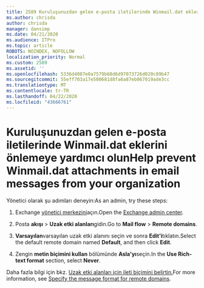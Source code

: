 ```yaml
---
title: 2589 Kuruluşunuzdan gelen e-posta iletilerinde Winmail.dat eklerini önlemeye yardımcı olun
ms.author: chrisda
author: chrisda
manager: dansimp
ms.date: 04/21/2020
ms.audience: ITPro
ms.topic: article
ROBOTS: NOINDEX, NOFOLLOW
localization_priority: Normal
ms.custom: 2589
ms.assetid: ''
ms.openlocfilehash: 5336d4087e0a7579b68d6d97073726d020c89b47
ms.sourcegitcommit: 55eff703a17e500681d8fa6a87eb067019ade3cc
ms.translationtype: MT
ms.contentlocale: tr-TR
ms.lasthandoff: 04/22/2020
ms.locfileid: "43666761"
---
```

# <a name="help-prevent-winmaildat-attachments-in-email-messages-from-your-organization"></a><span data-ttu-id="2cd97-102">Kuruluşunuzdan gelen e-posta iletilerinde Winmail.dat eklerini önlemeye yardımcı olun</span><span class="sxs-lookup"><span data-stu-id="2cd97-102">Help prevent Winmail.dat attachments in email messages from your organization</span></span>

<span data-ttu-id="2cd97-103">Yönetici olarak şu adımları deneyin:</span><span class="sxs-lookup"><span data-stu-id="2cd97-103">As an admin, try these steps:</span></span>

1. <span data-ttu-id="2cd97-104">Exchange [yönetici merkezini](https://outlook.office365.com/ecp/)açın.</span><span class="sxs-lookup"><span data-stu-id="2cd97-104">Open the [Exchange admin center](https://outlook.office365.com/ecp/).</span></span>

2. <span data-ttu-id="2cd97-105">Posta **akışı** > **Uzak etki alanları**gidin.</span><span class="sxs-lookup"><span data-stu-id="2cd97-105">Go to **Mail flow** > **Remote domains**.</span></span>

3. <span data-ttu-id="2cd97-106">**Varsayılan**varsayılan uzak etki alanını seçin ve sonra **Edit'i**tıklatın.</span><span class="sxs-lookup"><span data-stu-id="2cd97-106">Select the default remote domain named **Default**, and then click **Edit**.</span></span>

4. <span data-ttu-id="2cd97-107">Zengin **metin biçimini kullan** bölümünde **Asla'yı**seçin.</span><span class="sxs-lookup"><span data-stu-id="2cd97-107">In the **Use Rich-text format** section, select **Never**.</span></span>

<span data-ttu-id="2cd97-108">Daha fazla bilgi için bkz. [Uzak etki alanları için ileti biçimini belirtin.](https://docs.microsoft.com/Exchange/mail-flow-best-practices/remote-domains/remote-domains#specifying-message-format)</span><span class="sxs-lookup"><span data-stu-id="2cd97-108">For more information, see [Specify the message format for remote domains](https://docs.microsoft.com/Exchange/mail-flow-best-practices/remote-domains/remote-domains#specifying-message-format).</span></span>
